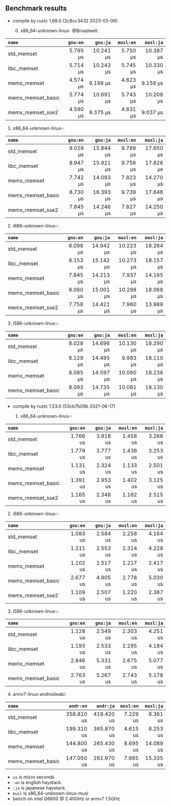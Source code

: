## Benchmark results

- compile by rustc 1.68.0 (2c8cc3432 2023-03-06)

  0. x86_64-unknown-linux- @Broadwell:

|         `name`          |  `gnu:en`   |  `gnu:ja`   |  `musl:en`  |  `musl:ja`  |
|:------------------------|------------:|------------:|------------:|------------:|
| std_memset              |    5.795 µs |   10.241 µs |    5.750 µs |   10.387 µs |
| libc_memset             |    5.714 µs |   10.243 µs |    5.745 µs |   10.330 µs |
| memx_memset             |    4.574 µs |    9.198 µs |    4.623 µs |    9.158 µs |
| memx_memset_basic       |    5.774 µs |   10.691 µs |    5.743 µs |   10.208 µs |
| memx_memset_sse2        |    4.590 µs |    9.375 µs |    4.631 µs |    9.037 µs |

  1. x86_64-unknown-linux-:

|         `name`          |  `gnu:en`   |  `gnu:ja`   |  `musl:en`  |  `musl:ja`  |
|:------------------------|------------:|------------:|------------:|------------:|
| std_memset              |    9.029 µs |   15.844 µs |    9.789 µs |   17.650 µs |
| libc_memset             |    8.947 µs |   15.921 µs |    9.756 µs |   17.826 µs |
| memx_memset             |    7.742 µs |   14.093 µs |    7.823 µs |   14.270 µs |
| memx_memset_basic       |    8.730 µs |   16.393 µs |    9.739 µs |   17.646 µs |
| memx_memset_sse2        |    7.845 µs |   14.246 µs |    7.827 µs |   14.250 µs |

  2. i686-unknown-linux-:

|         `name`          |  `gnu:en`   |  `gnu:ja`   |  `musl:en`  |  `musl:ja`  |
|:------------------------|------------:|------------:|------------:|------------:|
| std_memset              |    8.098 µs |   14.942 µs |   10.223 µs |   18.264 µs |
| libc_memset             |    8.153 µs |   15.142 µs |   10.273 µs |   18.157 µs |
| memx_memset             |    7.845 µs |   14.213 µs |    7.937 µs |   14.165 µs |
| memx_memset_basic       |    8.060 µs |   15.001 µs |   10.298 µs |   18.068 µs |
| memx_memset_sse2        |    7.758 µs |   14.421 µs |    7.960 µs |   13.989 µs |

  3. i586-unknown-linux-:

|         `name`          |  `gnu:en`   |  `gnu:ja`   |  `musl:en`  |  `musl:ja`  |
|:------------------------|------------:|------------:|------------:|------------:|
| std_memset              |    8.028 µs |   14.696 µs |   10.130 µs |   18.290 µs |
| libc_memset             |    8.129 µs |   14.495 µs |    9.983 µs |   18.110 µs |
| memx_memset             |    8.085 µs |   14.597 µs |   10.060 µs |   18.236 µs |
| memx_memset_basic       |    8.093 µs |   14.735 µs |   10.081 µs |   18.130 µs |


- compile by rustc 1.53.0 (53cb7b09b 2021-06-17)

  1. x86_64-unknown-linux-:

|         `name`          |  `gnu:en`   |  `gnu:ja`   |  `musl:en`  |  `musl:ja`  |
|:------------------------|------------:|------------:|------------:|------------:|
| std_memset              |    1.766 us |    3.818 us |    1.458 us |    3.266 us |
| libc_memset             |    1.779 us |    3.777 us |    1.436 us |    3.253 us |
| memx_memset             |    1.131 us |    2.324 us |    1.133 us |    2.501 us |
| memx_memset_basic       |    1.391 us |    2.953 us |    1.402 us |    3.125 us |
| memx_memset_sse2        |    1.165 us |    2.348 us |    1.162 us |    2.515 us |

  2. i686-unknown-linux-:

|         `name`          |  `gnu:en`   |  `gnu:ja`   |  `musl:en`  |  `musl:ja`  |
|:------------------------|------------:|------------:|------------:|------------:|
| std_memset              |    1.083 us |    2.584 us |    2.258 us |    4.164 us |
| libc_memset             |    1.211 us |    2.553 us |    2.314 us |    4.228 us |
| memx_memset             |    1.102 us |    2.517 us |    1.217 us |    2.417 us |
| memx_memset_basic       |    2.677 us |    4.905 us |    2.778 us |    5.030 us |
| memx_memset_sse2        |    1.109 us |    2.507 us |    1.220 us |    2.387 us |

  3. i586-unknown-linux-:

|         `name`          |  `gnu:en`   |  `gnu:ja`   |  `musl:en`  |  `musl:ja`  |
|:------------------------|------------:|------------:|------------:|------------:|
| std_memset              |    1.128 us |    2.549 us |    2.303 us |    4.251 us |
| libc_memset             |    1.193 us |    2.533 us |    2.295 us |    4.184 us |
| memx_memset             |    2.846 us |    5.331 us |    2.675 us |    5.077 us |
| memx_memset_basic       |    2.763 us |    5.267 us |    2.743 us |    5.178 us |

  4. armv7-linux-androideabi:

|         `name`          |  `andr:en`  |  `andr:ja`  |  `musl:en`  |  `musl:ja`  |
|:------------------------|------------:|------------:|------------:|------------:|
| std_memset              |  358.810 us |  419.420 us |    7.229 us |    8.361 us |
| libc_memset             |  199.310 us |  365.870 us |    4.615 us |    8.253 us |
| memx_memset             |  144.800 us |  265.430 us |    8.695 us |   14.089 us |
| memx_memset_basic       |  147.050 us |  261.970 us |    7.665 us |   15.335 us |


- `us` is micro seconds
- `:en` is english haystack.
- `:ja` is japanese haystack.
- `musl` is x86_64-unknown-linux-musl
- bench on intel Q6600 @ 2.40GHz or armv7 1.5GHz
